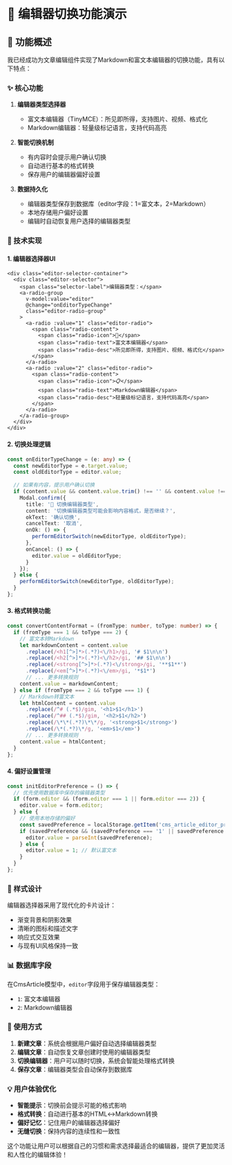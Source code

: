 # 📝 编辑器切换功能演示

## 🎯 功能概述

我已经成功为文章编辑组件实现了Markdown和富文本编辑器的切换功能，具有以下特点：

### ✨ 核心功能

1. **编辑器类型选择器**
   - 富文本编辑器（TinyMCE）：所见即所得，支持图片、视频、格式化
   - Markdown编辑器：轻量级标记语言，支持代码高亮

2. **智能切换机制**
   - 有内容时会提示用户确认切换
   - 自动进行基本的格式转换
   - 保存用户的编辑器偏好设置

3. **数据持久化**
   - 编辑器类型保存到数据库（editor字段：1=富文本，2=Markdown）
   - 本地存储用户偏好设置
   - 编辑时自动恢复用户选择的编辑器类型

### 🔧 技术实现

#### 1. 编辑器选择器UI
```vue
<div class="editor-selector-container">
  <div class="editor-selector">
    <span class="selector-label">编辑器类型：</span>
    <a-radio-group 
      v-model:value="editor" 
      @change="onEditorTypeChange"
      class="editor-radio-group"
    >
      <a-radio :value="1" class="editor-radio">
        <span class="radio-content">
          <span class="radio-icon">📝</span>
          <span class="radio-text">富文本编辑器</span>
          <span class="radio-desc">所见即所得，支持图片、视频、格式化</span>
        </span>
      </a-radio>
      <a-radio :value="2" class="editor-radio">
        <span class="radio-content">
          <span class="radio-icon">📋</span>
          <span class="radio-text">Markdown编辑器</span>
          <span class="radio-desc">轻量级标记语言，支持代码高亮</span>
        </span>
      </a-radio>
    </a-radio-group>
  </div>
</div>
```

#### 2. 切换处理逻辑
```typescript
const onEditorTypeChange = (e: any) => {
  const newEditorType = e.target.value;
  const oldEditorType = editor.value;
  
  // 如果有内容，提示用户确认切换
  if (content.value && content.value.trim() !== '' && content.value !== '<p><br></p>') {
    Modal.confirm({
      title: '🔄 切换编辑器类型',
      content: '切换编辑器类型可能会影响内容格式，是否继续？',
      okText: '确认切换',
      cancelText: '取消',
      onOk: () => {
        performEditorSwitch(newEditorType, oldEditorType);
      },
      onCancel: () => {
        editor.value = oldEditorType;
      }
    });
  } else {
    performEditorSwitch(newEditorType, oldEditorType);
  }
};
```

#### 3. 格式转换功能
```typescript
const convertContentFormat = (fromType: number, toType: number) => {
  if (fromType === 1 && toType === 2) {
    // 富文本转Markdown
    let markdownContent = content.value
      .replace(/<h1[^>]*>(.*?)<\/h1>/gi, '# $1\n\n')
      .replace(/<h2[^>]*>(.*?)<\/h2>/gi, '## $1\n\n')
      .replace(/<strong[^>]*>(.*?)<\/strong>/gi, '**$1**')
      .replace(/<em[^>]*>(.*?)<\/em>/gi, '*$1*')
      // ... 更多转换规则
    content.value = markdownContent;
  } else if (fromType === 2 && toType === 1) {
    // Markdown转富文本
    let htmlContent = content.value
      .replace(/^# (.*$)/gim, '<h1>$1</h1>')
      .replace(/^## (.*$)/gim, '<h2>$1</h2>')
      .replace(/\*\*(.*?)\*\*/g, '<strong>$1</strong>')
      .replace(/\*(.*?)\*/g, '<em>$1</em>')
      // ... 更多转换规则
    content.value = htmlContent;
  }
};
```

#### 4. 偏好设置管理
```typescript
const initEditorPreference = () => {
  // 优先使用数据库中保存的编辑器类型
  if (form.editor && (form.editor === 1 || form.editor === 2)) {
    editor.value = form.editor;
  } else {
    // 使用本地存储的偏好
    const savedPreference = localStorage.getItem('cms_article_editor_preference');
    if (savedPreference && (savedPreference === '1' || savedPreference === '2')) {
      editor.value = parseInt(savedPreference);
    } else {
      editor.value = 1; // 默认富文本
    }
  }
};
```

### 🎨 样式设计

编辑器选择器采用了现代化的卡片设计：
- 渐变背景和阴影效果
- 清晰的图标和描述文字
- 响应式交互效果
- 与现有UI风格保持一致

### 📊 数据库字段

在CmsArticle模型中，`editor`字段用于保存编辑器类型：
- `1`: 富文本编辑器
- `2`: Markdown编辑器

### 🚀 使用方式

1. **新建文章**：系统会根据用户偏好自动选择编辑器类型
2. **编辑文章**：自动恢复文章创建时使用的编辑器类型
3. **切换编辑器**：用户可以随时切换，系统会智能处理格式转换
4. **保存文章**：编辑器类型会自动保存到数据库

### 💡 用户体验优化

- **智能提示**：切换前会提示可能的格式影响
- **格式转换**：自动进行基本的HTML↔Markdown转换
- **偏好记忆**：记住用户的编辑器选择偏好
- **无缝切换**：保持内容的连续性和一致性

这个功能让用户可以根据自己的习惯和需求选择最适合的编辑器，提供了更加灵活和人性化的编辑体验！
